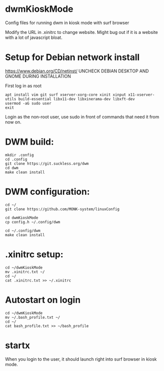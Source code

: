 # dwmKioskMode
Config files for running dwm in kiosk mode with surf browser

Modify the URL in .xinitrc to change website. Might bug out if it is a website with a lot of javascript bloat.

# Setup for Debian network install
https://www.debian.org/CD/netinst/
UNCHECK DEBIAN DESKTOP AND GNOME DURING INSTALLATION

First log in as root

    apt install vim git surf xserver-xorg-core xinit xinput x11-xserver-utils build-essential libx11-dev libxinerama-dev libxft-dev  
    usermod -aG sudo user
    exit
    
Login as the non-root user, use sudo in front of commands that need it from now on.

# DWM build:
    mkdir .config
    cd .config
    git clone https://git.suckless.org/dwm
    cd dwm
    make clean install

# DWM configuration:
    cd ~/
    git clone https://github.com/MONK-system/linuxConfig

    cd dwmKioskMode
    cp config.h ~/.config/dwm

    cd ~/.config/dwm
    make clean install

# .xinitrc setup:
    cd ~/dwmKioskMode
    mv .xinitrc.txt ~/
    cd ~/
    cat .xinitrc.txt >> ~/.xinitrc

# Autostart on login
    cd ~/dwmKioskMode
    mv ~/.bash_profile.txt ~/
    cd ~/
    cat bash_profile.txt >> ~/bash_profile

# startx
When you login to the user, it should launch right into surf browser in kiosk mode.
